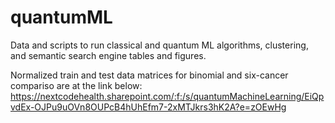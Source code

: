 # quantumML
Data and scripts to run classical and quantum ML algorithms, clustering, and semantic search engine tables and figures.

Normalized train and test data matrices for binomial and six-cancer compariso are at the link below:
https://nextcodehealth.sharepoint.com/:f:/s/quantumMachineLearning/EiQpvdEx-OJPu9uOVn8OUPcB4hUhEfm7-2xMTJkrs3hK2A?e=zOEwHg
